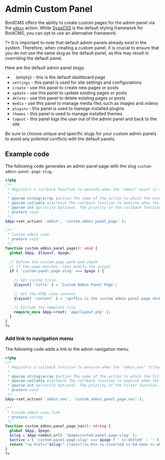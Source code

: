 # Admin Custom Panel

BoidCMS offers the ability to create custom pages for the admin panel via the [`admin`](/developer/actions) action. While [SysaCSS](https://sysacss.pages.dev/) is the default styling framework for BoidCMS, you can opt to use an alternative framework.

?> It is important to note that default admin panels already exist in the system. Therefore, when creating a custom panel, it is crucial to ensure that you do not use the same slug as the default panel, as this may result in overriding the default panel.

Here are the default admin panel slugs:
- ` ` (empty) - this is the default dashboard page
- `settings` - this panel is used for site settings and configurations
- `create` - use this panel to create new pages or posts
- `update` - use this panel to update existing pages or posts
- `delete` - use this panel to delete existing pages or posts
- `media` - use this panel to manage media files such as images and videos
- `plugins` - this panel is used to manage installed plugins
- `themes` - this panel is used to manage installed themes
- `logout` - this panel logs the user out of the admin panel and back to the site

Be sure to choose unique and specific slugs for your custom admin panels to avoid any potential conflicts with the default panels.


## Example code
The following code generates an admin panel page with the slug `custom-admin-panel-page-slug`.

```php
<?php
/**
 * Registers a callback function to execute when the "admin" event is triggered.
 *
 * @param string|array $action The name of the action to which the event is hooked.
 * @param callable $callback The callback function to execute when the event is triggered.
 * @param int $priority Optional. The priority of the callback function. Default is 10.
 * @return void
 */
$App->set_action( 'admin', 'custom_admin_panel_page' );

/**
 * Custom admin view
 * @return void
 */
function custom_admin_panel_page(): void {
  global $App, $layout, $page;
  
  // Define the custom page path and check
  // if the page matches, then modify the output
  if ( 'custom-panel-page-slug' === $page ) {
    
    // Set custom title
    $layout[ 'title' ] = 'Custom Admin Panel Page';
    
    // Set the HTML view content
    $layout[ 'content' ] = '<p>This is the custom admin panel page <b>HTML</b> content.</p>';
    
    // Include the template file
    require_once $App->root( 'app/layout.php' );
  }
}
?>
```

### Add link to navigation menu
The following code adds a link to the admin navigation menu.

```php
<?php
/**
 * Registers a callback function to execute when the "admin_nav" filter is applied.
 *
 * @param string|array $action The name of the action to which the filter is hooked.
 * @param callable $callback The callback function to execute when the filter is applied.
 * @param int $priority Optional. The priority of the filter function. Default is 10.
 * @return void
 */
$App->set_action( 'admin_nav', 'custom_admin_panel_page_nav' );

/**
 * Custom admin view link
 * @return string
 */
function custom_admin_panel_page_nav(): string {
  global $App, $page;
  $slug = $App->admin_url( '?page=custom-panel-page-slug' );
  $active = ( 'custom-panel-page-slug' === $page ? ' ss-dotted' : '' );
  return "<a href=\"$slug\" class=\"ss-btn ss-inverted ss-bd-none ss-white$active\">Custom Page</a>";
}
?>
```



